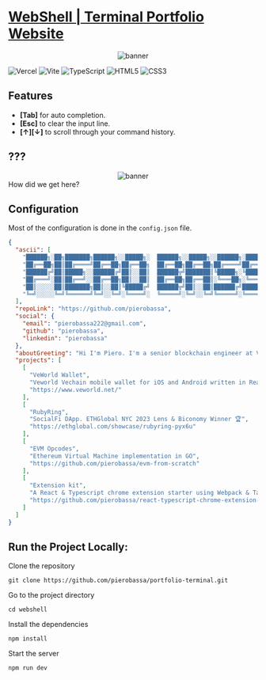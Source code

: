 # [WebShell | Terminal Portfolio Website](https://www.nasan.dev/)

<div align="center">
  <img alt="banner" src="https://github.com/pierobassa/portfolio-terminal/assets/64158778/8087b905-f3e4-4620-990a-9ab8fabf91be"
>
</div>


![Vercel](https://img.shields.io/badge/vercel-%23000000.svg?style=for-the-badge&logo=vercel&logoColor=white)
![Vite](https://img.shields.io/badge/vite-%23646CFF.svg?style=for-the-badge&logo=vite&logoColor=white)
![TypeScript](https://img.shields.io/badge/typescript-%23007ACC.svg?style=for-the-badge&logo=typescript&logoColor=white)
![HTML5](https://img.shields.io/badge/html5-%23E34F26.svg?style=for-the-badge&logo=html5&logoColor=white)
![CSS3](https://img.shields.io/badge/css3-%231572B6.svg?style=for-the-badge&logo=css3&logoColor=white)

## Features
* **[Tab]** for auto completion.
* **[Esc]** to clear the input line.
* **[↑][↓]** to scroll through your command history.

## ???
<div align="center">
  <img alt="banner" src="https://raw.githubusercontent.com/nasan016/webshell/main/res/secret.png">
</div>
How did we get here?

## Configuration

Most of the configuration is done in the `config.json` file.

```json
{
  "ascii": [
    "██████╗░██╗███████╗██████╗░░█████╗░  ██████╗░░█████╗░░██████╗░██████╗░█████╗░",
    "██╔══██╗██║██╔════╝██╔══██╗██╔══██╗  ██╔══██╗██╔══██╗██╔════╝██╔════╝██╔══██╗",
    "██████╔╝██║█████╗░░██████╔╝██║░░██║  ██████╦╝███████║╚█████╗░╚█████╗░███████║",
    "██╔═══╝░██║██╔══╝░░██╔══██╗██║░░██║  ██╔══██╗██╔══██║░╚═══██╗░╚═══██╗██╔══██║",
    "██║░░░░░██║███████╗██║░░██║╚█████╔╝  ██████╦╝██║░░██║██████╔╝██████╔╝██║░░██║",
    "╚═╝░░░░░╚═╝╚══════╝╚═╝░░╚═╝░╚════╝░  ╚═════╝░╚═╝░░╚═╝╚═════╝░╚═════╝░╚═╝░░╚═╝"
  ],
  "repoLink": "https://github.com/pierobassa",
  "social": {
    "email": "pierobassa222@gmail.com",
    "github": "pierobassa",
    "linkedin": "pierobassa"
  },
  "aboutGreeting": "Hi I'm Piero. I'm a senior blockchain engineer at Vechain.",
  "projects": [
    [
      "VeWorld Wallet",
      "Veworld Vechain mobile wallet for iOS and Android written in React Native",
      "https://www.veworld.net/"
    ],
    [
      "RubyRing",
      "SocialFi DApp. ETHGlobal NYC 2023 Lens & Biconomy Winner 🏆",
      "https://ethglobal.com/showcase/rubyring-pyx6u"
    ],
    [
      "EVM Opcodes",
      "Ethereum Virtual Machine implementation in GO",
      "https://github.com/pierobassa/evm-from-scratch"
    ],
    [
      "Extension kit",
      "A React & Typescript chrome extension starter using Webpack & Tailwindcss.",
      "https://github.com/pierobassa/react-typescript-chrome-extension-starter"
    ]
  ]
}
```

## Run the Project Locally:

Clone the repository
```shell
git clone https://github.com/pierobassa/portfolio-terminal.git
```
Go to the project directory
```shell
cd webshell
```
Install the dependencies
```shell
npm install
```
Start the server
```shell
npm run dev
```
